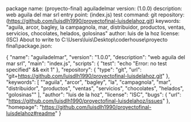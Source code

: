 package name: (proyecto-final) aguiladelmar
version: (1.0.0)
description: web aguila del mar srl
entry point: (index.js)
test command:
git repository: (https://github.com/luisdlh1990/proyectofinal-luisdelahoz.git)
keywords: "aguila, arcor, bagley, la campagnola, mar, distribuidor, productos, ventas, servicios, chocolates, helados, golosinas"
author: luis de la hoz
license: (ISC)
About to write to C:\Users\luis\Desktop\coderhouse\proyecto final\package.json:

{
  "name": "aguiladelmar",
  "version": "1.0.0",
  "description": "web aguila del mar srl",
  "main": "index.js",
  "scripts": {
    "test": "echo \"Error: no test specified\" && exit 1"
  },
  "repository": {
    "type": "git",
    "url": "git+https://github.com/luisdlh1990/proyectofinal-luisdelahoz.git"
  },
  "keywords": [
    "\"aguila",
    "arcor",
    "bagley",
    "la",
    "campagnola",
    "mar",
    "distribuidor",
    "productos",
    "ventas",
    "servicios",
    "chocolates",
    "helados",
    "golosinas\""
  ],
  "author": "luis de la hoz",
  "license": "ISC",
  "bugs": {
    "url": "https://github.com/luisdlh1990/proyectofinal-luisdelahoz/issues"
  },
  "homepage": "https://github.com/luisdlh1990/proyectofinal-luisdelahoz#readme"
}
